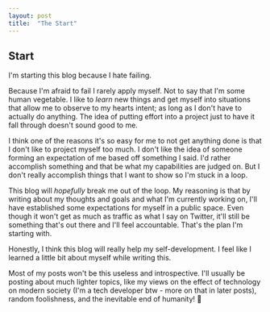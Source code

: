```yaml
---
layout: post
title:  "The Start"
---
```


## Start

I'm starting this blog because I hate failing.

Because I'm afraid to fail I rarely apply myself. Not to say that I'm some human vegetable. I like to _learn_ new things and get myself into situations that allow me to observe to my hearts intent; as long as I don't have to actually do anything. The idea of putting effort into a project just to have it fall through doesn't sound good to me.

I think one of the reasons it's so easy for me to not get anything done is that I don't like to project myself too much. I don't like the idea of someone forming an expectation of me based off something I said. I'd rather accomplish something and that be what my capabilities are judged on. But I don't really accomplish things that I want to show so I'm stuck in a loop.

This blog will _hopefully_ break me out of the loop. My reasoning is that by writing about my thoughts and goals and what I'm currently working on, I'll have established some expectations for myself in a public space. Even though it won't get as much as traffic as what I say on Twitter, it'll still be something that's out there and I'll feel accountable. That's the plan I'm starting with.

Honestly, I think this blog will really help my self-development. I feel like I learned a little bit about myself while writing this.

Most of my posts won't be this useless and introspective. I'll usually be posting about much lighter topics, like my views on the effect of technology on modern society (I'm a tech developer btw - more on that in later posts), random foolishness, and the inevitable end of humanity! :grimacing: